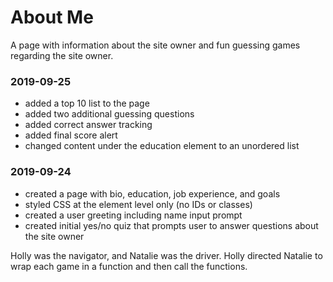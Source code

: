 # About Me
A page with information about the site owner and fun guessing games regarding the site owner. 

### 2019-09-25
- added a top 10 list to the page
- added two additional guessing questions
- added correct answer tracking
- added final score alert 
- changed content under the education element to an unordered list 

### 2019-09-24
- created a page with bio, education, job experience, and goals
- styled CSS at the element level only (no IDs or classes) 
- created a user greeting including name input prompt
- created initial yes/no quiz that prompts user to answer questions about the site owner

Holly was the navigator, and Natalie was the driver. Holly directed Natalie to wrap each game in a function and then call the functions.
